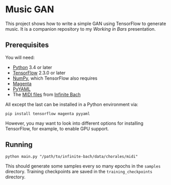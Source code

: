 # Music GAN

This project shows how to write a simple GAN using TensorFlow to generate music.  It is a companion repository to my _Working in Bars_ presentation.

## Prerequisites

You will need:

* [Python](https://www.python.org/) 3.4 or later
* [TensorFlow](https://www.tensorflow.org/) 2.3.0 or later
* [NumPy](https://numpy.org/), which TensorFlow also requires
* [Magenta](https://magenta.tensorflow.org/)
* [PyYAML](https://pyyaml.org/wiki/PyYAMLDocumentation)
* The [MIDI files](https://github.com/jamesrobertlloyd/infinite-bach/tree/master/data/chorales/midi) from [Infinite Bach](https://github.com/jamesrobertlloyd/infinite-bach/)

All except the last can be installed in a Python environment via:

    pip install tensorflow magenta pyyaml

However, you may want to look into different options for installing TensorFlow, for example, to enable GPU support.

## Running

    python main.py "/path/to/infinite-bach/data/chorales/midi"

This should generate some samples every so many epochs in the `samples` directory.  Training checkpoints are saved in the `training_checkpoints` directory.
